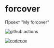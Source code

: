# forcover 

Проект "My forcover"

![github actions](https://github.com/AlexeyEsipov/forcover/actions/workflows/maven.yml/badge.svg)

[![codecov](https://codecov.io/gh/AlexeyEsipov/forcover/graph/badge.svg?token=EPL5FDJK93)](https://codecov.io/gh/AlexeyEsipov/forcover)

[//]: # (![Coverage]&#40;https://github.com/AlexeyEsipov/forcover/.github/badges/jacoco.svg&#41;)

[//]: # (![Branches]&#40;https://github.com/AlexeyEsipov/forcover/.github/badges/branches.svg&#41;)

[//]: # (![Coverage]&#40;.github/badges/jacoco.svg&#41;)

[//]: # (![Coverage]&#40;.github/badges/jacoco.svg&#41;)

[//]: # ([![Coverage]&#40;.github/badges/jacoco.svg&#41;]&#40;https://github.com/AlexeyEsipov/forcover/actions/workflows/build.yml&#41;)

[//]: # (![Coverage]&#40;https://github.com/AlexeyEsipov/forcover/actions/workflows/maven.yml/jacoco.svg&#41;)

[//]: # (![Coverage]&#40;https://github.com/AlexeyEsipov/forcover/actions/workflows/build.yml/jacoco.svg&#41;)

[//]: # ([![Coverage]&#40;.github/badges/jacoco.svg&#41;]&#40;https://github.com/AlexeyEsipov/forcover/actions/workflows/build.yml&#41;)

[//]: # ([![coverage]&#40;https://raw.githubusercontent.com/AlexeyEsipov/forcover/badges/jacoco.svg&#41;]&#40;https://github.com/AlexeyEsipov/forcover/actions/workflows/build.yml&#41;)

[//]: # ([![coverage]&#40;https://raw.githubusercontent.com/AlexeyEsipov/forcover/badges/jacoco.svg&#41;]&#40;https://github.com/AlexeyEsipov/forcover/actions/workflows/build.yml&#41;)

[//]: # ([![branches coverage]&#40;https://raw.githubusercontent.com/AlexeyEsipov/forcover/badges/branches.svg&#41;]&#40;https://github.com/AlexeyEsipov/forcover/actions/workflows/build.yml&#41;)